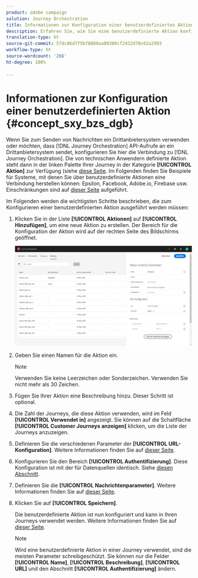```yaml
---
product: adobe campaign
solution: Journey Orchestration
title: Informationen zur Konfiguration einer benutzerdefinierten Aktion
description: Erfahren Sie, wie Sie eine benutzerdefinierte Aktion konfigurieren können
translation-type: ht
source-git-commit: 57dc86d775bf8860aa09300cf2432d70c62a2993
workflow-type: ht
source-wordcount: '266'
ht-degree: 100%

---
```



# Informationen zur Konfiguration einer benutzerdefinierten Aktion {#concept_sxy_bzs_dgb}

Wenn Sie zum Senden von Nachrichten ein Drittanbietersystem verwenden oder möchten, dass [!DNL Journey Orchestration] API-Aufrufe an ein Drittanbietersystem sendet, konfigurieren Sie hier die Verbindung zu [!DNL Journey Orchestration]. Die von technischen Anwendern definierte Aktion steht dann in der linken Palette Ihrer Journey in der Kategorie **[!UICONTROL Aktion]** zur Verfügung (siehe [diese Seite](../building-journeys/about-action-activities.md). Im Folgenden finden Sie Beispiele für Systeme, mit denen Sie über benutzerdefinierte Aktionen eine Verbindung herstellen können: Epsilon, Facebook, Adobe.io, Firebase usw.
Einschränkungen sind auf [dieser Seite](../about/limitations.md) aufgeführt.

Im Folgenden werden die wichtigsten Schritte beschrieben, die zum Konfigurieren einer benutzerdefinierten Aktion ausgeführt werden müssen:

1. Klicken Sie in der Liste **[!UICONTROL Aktionen]** auf **[!UICONTROL Hinzufügen]**, um eine neue Aktion zu erstellen. Der Bereich für die Konfiguration der Aktion wird auf der rechten Seite des Bildschirms geöffnet.

   ![](../assets/custom2.png)

1. Geben Sie einen Namen für die Aktion ein.

   >[!NOTE]
   >
   >Verwenden Sie keine Leerzeichen oder Sonderzeichen. Verwenden Sie nicht mehr als 30 Zeichen.

1. Fügen Sie Ihrer Aktion eine Beschreibung hinzu. Dieser Schritt ist optional.
1. Die Zahl der Journeys, die diese Aktion verwenden, wird im Feld **[!UICONTROL Verwendet in]** angezeigt. Sie können auf die Schaltfläche **[!UICONTROL Customer Journeys anzeigen]** klicken, um die Liste der Journeys anzuzeigen.
1. Definieren Sie die verschiedenen Parameter der **[!UICONTROL URL-Konfiguration]**. Weitere Informationen finden Sie auf [dieser Seite](../action/url-configuration.md).
1. Konfigurieren Sie den Bereich **[!UICONTROL Authentifizierung]**. Diese Konfiguration ist mit der für Datenquellen identisch.  Siehe [diesen Abschnitt](../datasource/external-data-sources.md#section_wjp_nl5_nhb).
1. Definieren Sie die **[!UICONTROL Nachrichtenparameter]**. Weitere Informationen finden Sie auf [dieser Seite](../action/defining-the-message-parameters.md).
1. Klicken Sie auf **[!UICONTROL Speichern]**.

   Die benutzerdefinierte Aktion ist nun konfiguriert und kann in Ihren Journeys verwendet werden. Weitere Informationen finden Sie auf [dieser Seite](../building-journeys/about-action-activities.md).

   >[!NOTE]
   >
   >Wird eine benutzerdefinierte Aktion in einer Journey verwendet, sind die meisten Parameter schreibgeschützt. Sie können nur die Felder **[!UICONTROL Name]**, **[!UICONTROL Beschreibung]**, **[!UICONTROL URL]** und den Abschnitt **[!UICONTROL Authentifizierung]** ändern.
